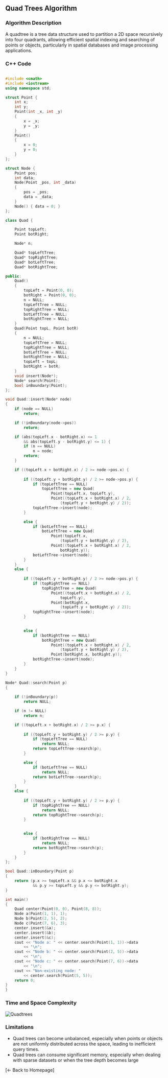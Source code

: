 ## Quad Trees Algorithm

### Algorithm Description
A quadtree is a tree data structure used to partition a 2D space recursively into four quadrants, allowing efficient spatial indexing and searching of points or objects, particularly in spatial databases and image processing applications.

### C++ Code

```cpp

#include <cmath> 
#include <iostream>
using namespace std;

struct Point {
	int x;
	int y;
	Point(int _x, int _y)
	{
		x = _x;
		y = _y;
	}
	Point()
	{
		x = 0;
		y = 0;
	}
};

struct Node {
	Point pos;
	int data;
	Node(Point _pos, int _data)
	{
		pos = _pos;
		data = _data;
	}
	Node() { data = 0; }
};

class Quad {

	Point topLeft;
	Point botRight;

	Node* n;

	Quad* topLeftTree;
	Quad* topRightTree;
	Quad* botLeftTree;
	Quad* botRightTree;

public:
	Quad()
	{
		topLeft = Point(0, 0);
		botRight = Point(0, 0);
		n = NULL;
		topLeftTree = NULL;
		topRightTree = NULL;
		botLeftTree = NULL;
		botRightTree = NULL;
	}
	Quad(Point topL, Point botR)
	{
		n = NULL;
		topLeftTree = NULL;
		topRightTree = NULL;
		botLeftTree = NULL;
		botRightTree = NULL;
		topLeft = topL;
		botRight = botR;
	}
	void insert(Node*);
	Node* search(Point);
	bool inBoundary(Point);
};

void Quad::insert(Node* node)
{
	if (node == NULL)
		return;

	if (!inBoundary(node->pos))
		return;

	if (abs(topLeft.x - botRight.x) <= 1
		&& abs(topLeft.y - botRight.y) <= 1) {
		if (n == NULL)
			n = node;
		return;
	}

	if ((topLeft.x + botRight.x) / 2 >= node->pos.x) {
		
		if ((topLeft.y + botRight.y) / 2 >= node->pos.y) {
			if (topLeftTree == NULL)
				topLeftTree = new Quad(
					Point(topLeft.x, topLeft.y),
					Point((topLeft.x + botRight.x) / 2,
						(topLeft.y + botRight.y) / 2));
			topLeftTree->insert(node);
		}

		else {
			if (botLeftTree == NULL)
				botLeftTree = new Quad(
					Point(topLeft.x,
						(topLeft.y + botRight.y) / 2),
					Point((topLeft.x + botRight.x) / 2,
						botRight.y));
			botLeftTree->insert(node);
		}
	}
	else {
		
		if ((topLeft.y + botRight.y) / 2 >= node->pos.y) {
			if (topRightTree == NULL)
				topRightTree = new Quad(
					Point((topLeft.x + botRight.x) / 2,
						topLeft.y),
					Point(botRight.x,
						(topLeft.y + botRight.y) / 2));
			topRightTree->insert(node);
		}

		
		else {
			if (botRightTree == NULL)
				botRightTree = new Quad(
					Point((topLeft.x + botRight.x) / 2,
						(topLeft.y + botRight.y) / 2),
					Point(botRight.x, botRight.y));
			botRightTree->insert(node);
		}
	}
}

Node* Quad::search(Point p)
{
	
	if (!inBoundary(p))
		return NULL;

	if (n != NULL)
		return n;

	if ((topLeft.x + botRight.x) / 2 >= p.x) {
		
		if ((topLeft.y + botRight.y) / 2 >= p.y) {
			if (topLeftTree == NULL)
				return NULL;
			return topLeftTree->search(p);
		}

		else {
			if (botLeftTree == NULL)
				return NULL;
			return botLeftTree->search(p);
		}
	}
	else {
		
		if ((topLeft.y + botRight.y) / 2 >= p.y) {
			if (topRightTree == NULL)
				return NULL;
			return topRightTree->search(p);
		}

		
		else {
			if (botRightTree == NULL)
				return NULL;
			return botRightTree->search(p);
		}
	}
};

bool Quad::inBoundary(Point p)
{
	return (p.x >= topLeft.x && p.x <= botRight.x
			&& p.y >= topLeft.y && p.y <= botRight.y);
}

int main()
{
	Quad center(Point(0, 0), Point(8, 8));
	Node a(Point(1, 1), 1);
	Node b(Point(2, 5), 2);
	Node c(Point(7, 6), 3);
	center.insert(&a);
	center.insert(&b);
	center.insert(&c);
	cout << "Node a: " << center.search(Point(1, 1))->data
		<< "\n";
	cout << "Node b: " << center.search(Point(2, 5))->data
		<< "\n";
	cout << "Node c: " << center.search(Point(7, 6))->data
		<< "\n";
	cout << "Non-existing node: "
		<< center.search(Point(5, 5));
	return 0;
}
}
```

### Time and Space Complexity
![Quadtrees](https://github.com/DEBANSHU007/FoodDelivery.github.io/assets/67229736/5af51d19-3f32-4043-92ea-e44b6cf03ff7)



### Limitations
* Quad trees can become unbalanced, especially when points or objects are not uniformly distributed across the space, leading to inefficient query times.
* Quad trees can consume significant memory, especially when dealing with sparse datasets or when the tree depth becomes large

[← Back to Homepage]

